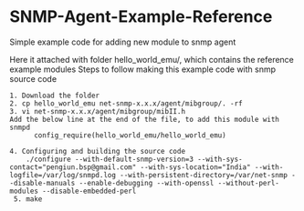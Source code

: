 # SNMP-Agent-Example-Reference
Simple example code for adding new module to snmp agent

Here it attached with folder hello_world_emu/, which contains the reference example modules
Steps to follow making this example code with snmp source code

    1. Download the folder
    2. cp hello_world_emu net-snmp-x.x.x/agent/mibgroup/. -rf
    3. vi net-snmp-x.x.x/agent/mibgroup/mibII.h
    Add the below line at the end of the file, to add this module with snmpd
          config_require(hello_world_emu/hello_world_emu)
    
    4. Configuring and building the source code
        ./configure --with-default-snmp-version=3 --with-sys-contact="pengiun.bsp@gmail.com" --with-sys-location="India" --with-logfile=/var/log/snmpd.log --with-persistent-directory=/var/net-snmp --disable-manuals --enable-debugging --with-openssl --without-perl-modules --disable-embedded-perl
     5. make
